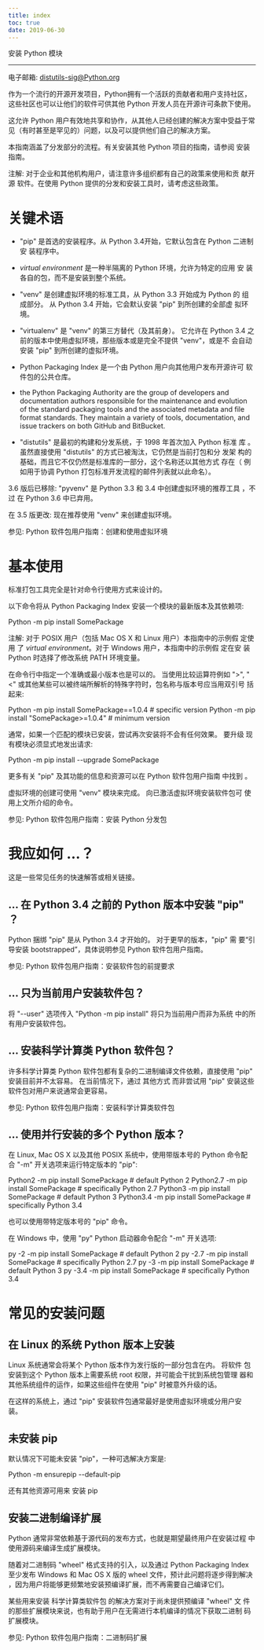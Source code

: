 ```yaml
---
title: index
toc: true
date: 2019-06-30
---
```

安装 Python 模块
****************

电子邮箱:
   distutils-sig@Python.org

作为一个流行的开源开发项目，Python拥有一个活跃的贡献者和用户支持社区，
这些社区也可以让他们的软件可供其他 Python 开发人员在开源许可条款下使用。

这允许 Python 用户有效地共享和协作，从其他人已经创建的解决方案中受益于常
见（有时甚至是罕见的）问题，以及可以提供他们自己的解决方案。

本指南涵盖了分发部分的流程。有关安装其他 Python 项目的指南，请参阅 安装
指南。

注解: 对于企业和其他机构用户，请注意许多组织都有自己的政策来使用和贡
  献开源 软件。在使用 Python 提供的分发和安装工具时，请考虑这些政策。


关键术语
========

* "pip" 是首选的安装程序。从 Python 3.4开始，它默认包含在 Python 二进制
  安 装程序中。

* *virtual environment* 是一种半隔离的 Python 环境，允许为特定的应用
  安 装各自的包，而不是安装到整个系统。

* "venv" 是创建虚拟环境的标准工具，从 Python 3.3 开始成为 Python 的
  组 成部分。 从 Python 3.4 开始，它会默认安装 "pip" 到所创建的全部虚
  拟环 境。

* "virtualenv" 是 "venv" 的第三方替代（及其前身）。 它允许在 Python
  3.4 之前的版本中使用虚拟环境，那些版本或是完全不提供 "venv"，或是不
  会自动安装 "pip" 到所创建的虚拟环境。

* Python Packaging Index 是一个由 Python 用户向其他用户发布开源许可
  软 件包的公共仓库。

* the Python Packaging Authority are the group of developers and
  documentation authors responsible for the maintenance and evolution
  of the standard packaging tools and the associated metadata and file
  format standards. They maintain a variety of tools, documentation,
  and issue trackers on both GitHub and BitBucket.

* "distutils" 是最初的构建和分发系统，于 1998 年首次加入 Python 标准
  库 。 虽然直接使用 "distutils" 的方式已被淘汰，它仍然是当前打包和分
  发架 构的基础，而且它不仅仍然是标准库的一部分，这个名称还以其他方式
  存在（ 例如用于协调 Python 打包标准开发流程的邮件列表就以此命名）。

3.6 版后已移除: "pyvenv" 是 Python 3.3 和 3.4 中创建虚拟环境的推荐工具
，不过 在 Python 3.6 中已弃用。

在 3.5 版更改: 现在推荐使用 "venv" 来创建虚拟环境。

参见: Python 软件包用户指南：创建和使用虚拟环境


基本使用
========

标准打包工具完全是针对命令行使用方式来设计的。

以下命令将从 Python Packaging Index 安装一个模块的最新版本及其依赖项:

   Python -m pip install SomePackage

注解: 对于 POSIX 用户（包括 Mac OS X 和 Linux 用户）本指南中的示例假
  定使用 了 *virtual environment*。对于 Windows 用户，本指南中的示例假
  定在安 装 Python 时选择了修改系统 PATH 环境变量。

在命令行中指定一个准确或最小版本也是可以的。 当使用比较运算符例如 ">",
"<" 或其他某些可以被终端所解析的特殊字符时，包名称与版本号应当用双引号
括起来:

   Python -m pip install SomePackage==1.0.4    # specific version
   Python -m pip install "SomePackage>=1.0.4"  # minimum version

通常，如果一个匹配的模块已安装，尝试再次安装将不会有任何效果。 要升级
现有模块必须显式地发出请求:

   Python -m pip install --upgrade SomePackage

更多有关 "pip" 及其功能的信息和资源可以在 Python 软件包用户指南 中找到
。

虚拟环境的创建可使用 "venv" 模块来完成。 向已激活虚拟环境安装软件包可
使用上文所介绍的命令。

参见: Python 软件包用户指南：安装 Python 分发包


我应如何 ...？
==============

这是一些常见任务的快速解答或相关链接。


... 在 Python 3.4 之前的 Python 版本中安装 "pip" ？
---------------------------------------------------

Python 捆绑 "pip" 是从 Python 3.4 才开始的。 对于更早的版本，"pip" 需
要“引导安装 bootstrapped”，具体说明参见 Python 软件包用户指南。

参见: Python 软件包用户指南：安装软件包的前提要求


... 只为当前用户安装软件包？
----------------------------

将 "--user" 选项传入 "Python -m pip install" 将只为当前用户而非为系统
中的所有用户安装软件包。


... 安装科学计算类 Python 软件包？
----------------------------------

许多科学计算类 Python 软件包都有复杂的二进制编译文件依赖，直接使用
"pip" 安装目前并不太容易。 在当前情况下，通过 其他方式 而非尝试用
"pip" 安装这些软件包对用户来说通常会更容易。

参见: Python 软件包用户指南：安装科学计算类软件包


... 使用并行安装的多个 Python 版本？
------------------------------------

在 Linux, Mac OS X 以及其他 POSIX 系统中，使用带版本号的 Python 命令配
合 "-m" 开关选项来运行特定版本的 "pip":

   Python2   -m pip install SomePackage  # default Python 2
   Python2.7 -m pip install SomePackage  # specifically Python 2.7
   Python3   -m pip install SomePackage  # default Python 3
   Python3.4 -m pip install SomePackage  # specifically Python 3.4

也可以使用带特定版本号的 "pip" 命令。

在 Windows 中，使用 "py" Python 启动器命令配合 "-m" 开关选项:

   py -2   -m pip install SomePackage  # default Python 2
   py -2.7 -m pip install SomePackage  # specifically Python 2.7
   py -3   -m pip install SomePackage  # default Python 3
   py -3.4 -m pip install SomePackage  # specifically Python 3.4


常见的安装问题
==============


在 Linux 的系统 Python 版本上安装
---------------------------------

Linux 系统通常会将某个 Python 版本作为发行版的一部分包含在内。 将软件
包安装到这个 Python 版本上需要系统 root 权限，并可能会干扰到系统包管理
器和其他系统组件的运作，如果这些组件在使用 "pip" 时被意外升级的话。

在这样的系统上，通过 "pip" 安装软件包通常最好是使用虚拟环境或分用户安
装。


未安装 pip
----------

默认情况下可能未安装 "pip"，一种可选解决方案是:

   Python -m ensurepip --default-pip

还有其他资源可用来 安装 pip


安装二进制编译扩展
------------------

Python 通常非常依赖基于源代码的发布方式，也就是期望最终用户在安装过程
中使用源码来编译生成扩展模块。

随着对二进制码 "wheel" 格式支持的引入，以及通过 Python Packaging Index
至少发布 Windows 和 Mac OS X 版的 wheel 文件，预计此问题将逐步得到解决
，因为用户将能够更频繁地安装预编译扩展，而不再需要自己编译它们。

某些用来安装 科学计算类软件包 的解决方案对于尚未提供预编译 "wheel" 文
件的那些扩展模块来说，也有助于用户在无需进行本机编译的情况下获取二进制
码扩展模块。

参见: Python 软件包用户指南：二进制码扩展
